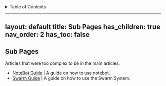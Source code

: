 <!-- START doctoc generated TOC please keep comment here to allow auto update -->
<!-- DON'T EDIT THIS SECTION, INSTEAD RE-RUN doctoc TO UPDATE -->
<details>
<summary>Table of Contents</summary>

- [layout: default
title: Sub Pages
has_children: true
nav_order: 2
has_toc: false](#layout-default%0Atitle-sub-pages%0Ahas_children-true%0Anav_order-2%0Ahas_toc-false)
- [Sub Pages](#sub-pages)

</details>
<!-- END doctoc generated TOC please keep comment here to allow auto update -->

---
layout: default
title: Sub Pages
has_children: true
nav_order: 2
has_toc: false
---

## Sub Pages

Articles that were too complex to be in the main articles.

- [NoteBot Guide](/subpage/NoteBotGuide.md) | A guide on how to use notebot.
- [Swarm Guide](/subpage/SwarmGuide.md) | A guide on how to use the Swarm System.